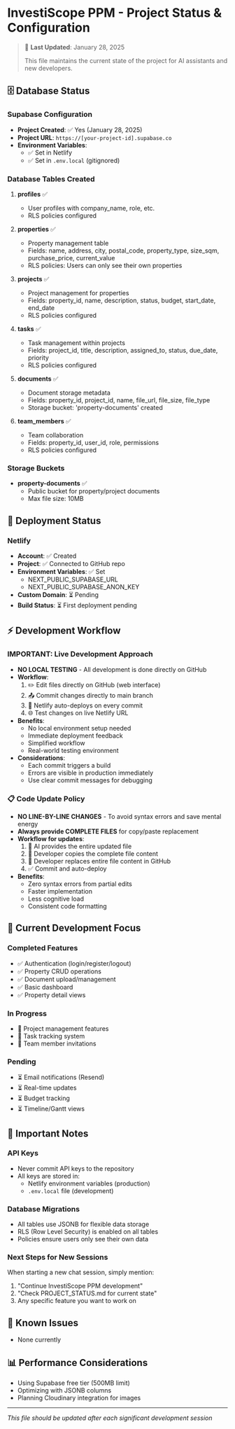 # InvestiScope PPM - Project Status & Configuration

> 🔄 **Last Updated**: January 28, 2025
> 
> This file maintains the current state of the project for AI assistants and new developers.

## 🗄️ Database Status

### Supabase Configuration
- **Project Created**: ✅ Yes (January 28, 2025)
- **Project URL**: `https://[your-project-id].supabase.co`
- **Environment Variables**: 
  - ✅ Set in Netlify
  - ✅ Set in `.env.local` (gitignored)

### Database Tables Created
1. **profiles** ✅
   - User profiles with company_name, role, etc.
   - RLS policies configured

2. **properties** ✅
   - Property management table
   - Fields: name, address, city, postal_code, property_type, size_sqm, purchase_price, current_value
   - RLS policies: Users can only see their own properties

3. **projects** ✅
   - Project management for properties
   - Fields: property_id, name, description, status, budget, start_date, end_date
   - RLS policies configured

4. **tasks** ✅
   - Task management within projects
   - Fields: project_id, title, description, assigned_to, status, due_date, priority
   - RLS policies configured

5. **documents** ✅
   - Document storage metadata
   - Fields: property_id, project_id, name, file_url, file_size, file_type
   - Storage bucket: 'property-documents' created

6. **team_members** ✅
   - Team collaboration
   - Fields: property_id, user_id, role, permissions
   - RLS policies configured

### Storage Buckets
- **property-documents** ✅
  - Public bucket for property/project documents
  - Max file size: 10MB

## 🚀 Deployment Status

### Netlify
- **Account**: ✅ Created
- **Project**: ✅ Connected to GitHub repo
- **Environment Variables**: ✅ Set
  - NEXT_PUBLIC_SUPABASE_URL
  - NEXT_PUBLIC_SUPABASE_ANON_KEY
- **Custom Domain**: ⏳ Pending
- **Build Status**: ⏳ First deployment pending

## ⚡ Development Workflow

### IMPORTANT: Live Development Approach
- **NO LOCAL TESTING** - All development is done directly on GitHub
- **Workflow**:
  1. ✏️ Edit files directly on GitHub (web interface)
  2. 📤 Commit changes directly to main branch
  3. 🚀 Netlify auto-deploys on every commit
  4. 🌐 Test changes on live Netlify URL
- **Benefits**:
  - No local environment setup needed
  - Immediate deployment feedback
  - Simplified workflow
  - Real-world testing environment
- **Considerations**:
  - Each commit triggers a build
  - Errors are visible in production immediately
  - Use clear commit messages for debugging

### 📋 Code Update Policy
- **NO LINE-BY-LINE CHANGES** - To avoid syntax errors and save mental energy
- **Always provide COMPLETE FILES** for copy/paste replacement
- **Workflow for updates**:
  1. 🤖 AI provides the entire updated file
  2. 📄 Developer copies the complete file content
  3. 📝 Developer replaces entire file content in GitHub
  4. ✅ Commit and auto-deploy
- **Benefits**:
  - Zero syntax errors from partial edits
  - Faster implementation
  - Less cognitive load
  - Consistent code formatting

## 📝 Current Development Focus

### Completed Features
- ✅ Authentication (login/register/logout)
- ✅ Property CRUD operations
- ✅ Document upload/management
- ✅ Basic dashboard
- ✅ Property detail views

### In Progress
- 🔄 Project management features
- 🔄 Task tracking system
- 🔄 Team member invitations

### Pending
- ⏳ Email notifications (Resend)
- ⏳ Real-time updates
- ⏳ Budget tracking
- ⏳ Timeline/Gantt views

## 🔑 Important Notes

### API Keys
- Never commit API keys to the repository
- All keys are stored in:
  - Netlify environment variables (production)
  - `.env.local` file (development)

### Database Migrations
- All tables use JSONB for flexible data storage
- RLS (Row Level Security) is enabled on all tables
- Policies ensure users only see their own data

### Next Steps for New Sessions
When starting a new chat session, simply mention:
1. "Continue InvestiScope PPM development"
2. "Check PROJECT_STATUS.md for current state"
3. Any specific feature you want to work on

## 🐛 Known Issues
- None currently

## 📊 Performance Considerations
- Using Supabase free tier (500MB limit)
- Optimizing with JSONB columns
- Planning Cloudinary integration for images

---

*This file should be updated after each significant development session*
